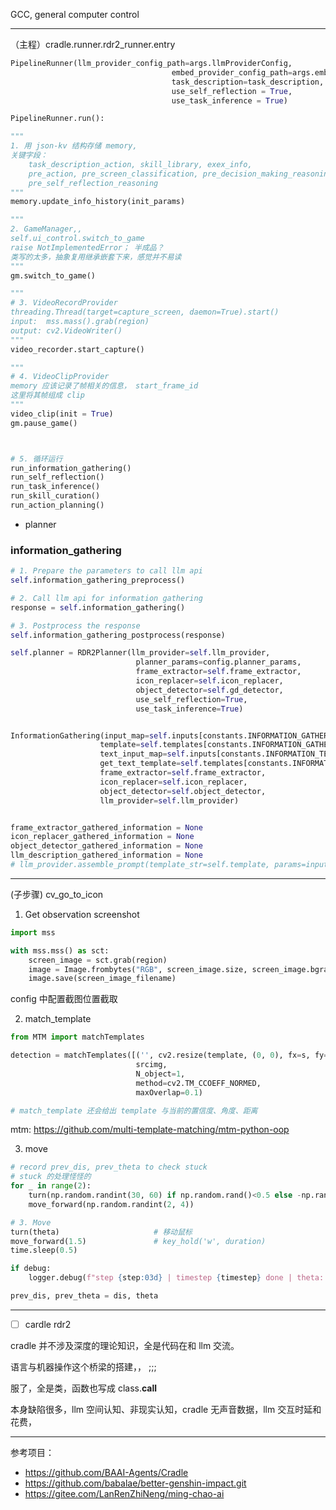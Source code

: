 
GCC, general computer control






-------------

（主程）cradle.runner.rdr2_runner.entry

```python
PipelineRunner(llm_provider_config_path=args.llmProviderConfig,
                                    embed_provider_config_path=args.embedProviderConfig,
                                    task_description=task_description,
                                    use_self_reflection = True,
                                    use_task_inference = True)

PipelineRunner.run():

"""
1. 用 json-kv 结构存储 memory, 
关键字段：
    task_description_action, skill_library, exex_info, 
    pre_action, pre_screen_classification, pre_decision_making_reasoning, 
    pre_self_reflection_reasoning
"""
memory.update_info_history(init_params)

"""
2. GameManager,, 
self.ui_control.switch_to_game
raise NotImplementedError； 半成品？
类写的太多，抽象复用继承嵌套下来，感觉并不易读
"""
gm.switch_to_game()

"""
# 3. VideoRecordProvider
threading.Thread(target=capture_screen, daemon=True).start()
input:  mss.mass().grab(region)
output: cv2.VideoWriter()
"""
video_recorder.start_capture()

"""
# 4. VideoClipProvider
memory 应该记录了帧相关的信息， start_frame_id
这里将其帧组成 clip
"""
video_clip(init = True)
gm.pause_game()



# 5. 循环运行
run_information_gathering()
run_self_reflection()
run_task_inference()
run_skill_curation()
run_action_planning()

```

- planner



### information_gathering

```python
# 1. Prepare the parameters to call llm api
self.information_gathering_preprocess()

# 2. Call llm api for information gathering
response = self.information_gathering()

# 3. Postprocess the response
self.information_gathering_postprocess(response)
```

```python
self.planner = RDR2Planner(llm_provider=self.llm_provider,
                            planner_params=config.planner_params,
                            frame_extractor=self.frame_extractor,
                            icon_replacer=self.icon_replacer,
                            object_detector=self.gd_detector,
                            use_self_reflection=True,
                            use_task_inference=True)


InformationGathering(input_map=self.inputs[constants.INFORMATION_GATHERING_MODULE],
                    template=self.templates[constants.INFORMATION_GATHERING_MODULE],
                    text_input_map=self.inputs[constants.INFORMATION_TEXT_GATHERING_MODULE],
                    get_text_template=self.templates[constants.INFORMATION_TEXT_GATHERING_MODULE],
                    frame_extractor=self.frame_extractor,
                    icon_replacer=self.icon_replacer,
                    object_detector=self.object_detector,
                    llm_provider=self.llm_provider)


frame_extractor_gathered_information = None
icon_replacer_gathered_information = None
object_detector_gathered_information = None
llm_description_gathered_information = None
# llm_provider.assemble_prompt(template_str=self.template, params=input)
```









-------------

(子步骤) cv_go_to_icon 

1. Get observation screenshot

```python
import mss

with mss.mss() as sct:
    screen_image = sct.grab(region)
    image = Image.frombytes("RGB", screen_image.size, screen_image.bgra, "raw", "BGRX")
    image.save(screen_image_filename)
```

config 中配置截图位置截取

2. match_template

```python
from MTM import matchTemplates

detection = matchTemplates([('', cv2.resize(template, (0, 0), fx=s, fy=s)) for s in [1]],
                            srcimg,
                            N_object=1,
                            method=cv2.TM_CCOEFF_NORMED,
                            maxOverlap=0.1)

# match_template 还会给出 template 与当前的置信度、角度、距离
```

mtm: https://github.com/multi-template-matching/mtm-python-oop

3. move
```python
# record prev_dis, prev_theta to check stuck
# stuck 的处理怪怪的
for _ in range(2):
    turn(np.random.randint(30, 60) if np.random.rand()<0.5 else -np.random.randint(30, 60))
    move_forward(np.random.randint(2, 4))

# 3. Move
turn(theta)                     # 移动鼠标
move_forward(1.5)               # key_hold('w', duration)
time.sleep(0.5)

if debug:
    logger.debug(f"step {step:03d} | timestep {timestep} done | theta: {theta:.2f} | distance: {dis:.2f} | confidence: {confidence:.3f} {'below threshold' if confidence < 0.5 else ''}")

prev_dis, prev_theta = dis, theta
```



------------



- [ ] cardle rdr2


cradle 并不涉及深度的理论知识，全是代码在和 llm 交流。

语言与机器操作这个桥梁的搭建，，
;;;

服了，全是类，函数也写成 class.__call__

本身缺陷很多，llm 空间认知、非现实认知，cradle 无声音数据，llm 交互时延和花费，


----------

参考项目：
- https://github.com/BAAI-Agents/Cradle
- https://github.com/babalae/better-genshin-impact.git
- https://gitee.com/LanRenZhiNeng/ming-chao-ai